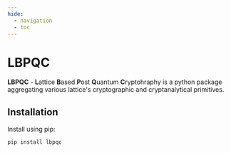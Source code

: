 ```yaml
---
hide:
  - navigation
  - toc
---
```


# LBPQC



**LBPQC** - **L**attice **B**ased **P**ost **Q**uantum **C**ryptohraphy is a python package aggregating various lattice's cryptographic and cryptanalytical
primitives.

## Installation

Install using pip:
```
pip install lbpqc
```